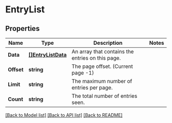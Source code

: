 # EntryList

## Properties
Name | Type | Description | Notes
------------ | ------------- | ------------- | -------------
**Data** | [**[]EntryListData**](EntryList_data.md) | An array that contains the entries on this page. | 
**Offset** | **string** | The page offset. (Current page -1) | 
**Limit** | **string** | The maximum number of entries per page. | 
**Count** | **string** | The total number of entries seen. | 

[[Back to Model list]](../README.md#documentation-for-models) [[Back to API list]](../README.md#documentation-for-api-endpoints) [[Back to README]](../README.md)



